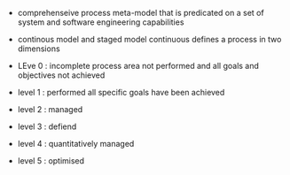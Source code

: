 - comprehenseive process meta-model that is predicated on a set of system and software engineering capabilities 
- continous model and staged model
	  continuous defines a process in two dimensions 


- LEve 0 : incomplete 
	  process area not performed and all goals and objectives not achieved
- level 1 : performed
	  all specific goals have been achieved
- level 2 : managed
- level 3 : defiend
- level 4 : quantitatively managed
- level 5 : optimised